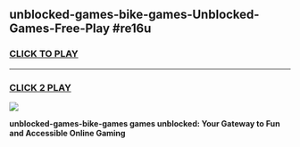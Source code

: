 
## unblocked-games-bike-games-Unblocked-Games-Free-Play #re16u
<h3>
<a href="https://us.freeplayer.one?title=unblocked-games-bike-games&ref=9M">CLICK TO PLAY</a></h3>
<hr>

<h3>
<a href="https://us.freeplayer.one?title=unblocked-games-bike-games&ref=9M">CLICK 2 PLAY</a>
  
</h3>

<a href="https://us.freeplayer.one?title=unblocked-games-bike-games&ref=9M"><img src="https://clearcache.store/games.png"></a>


**unblocked-games-bike-games games unblocked: Your Gateway to Fun and Accessible Online Gaming**
